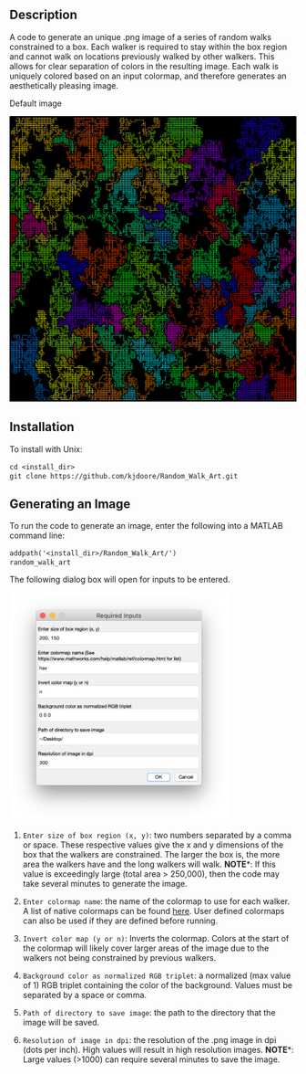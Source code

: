 ## Description ##
A code to generate an unique .png image of a series of random walks constrained to a box. 
Each walker is required to stay within the box region and cannot walk on locations 
previously walked by other walkers. This allows for clear separation of colors in the 
resulting image. Each walk is uniquely colored based on an input colormap, and therefore 
generates an aesthetically pleasing image. 


Default image

<img src="images/Random_walk_art.png" height=500/>

## Installation ##

To install with Unix:
```
cd <install_dir>
git clone https://github.com/kjdoore/Random_Walk_Art.git
```


## Generating an Image ##

To run the code to generate an image, enter the following into a MATLAB command line:
```
addpath('<install_dir>/Random_Walk_Art/')
random_walk_art
```

The following dialog box will open for inputs to be entered.

<img src="images/dialog_box.png" height=400/>

1. `Enter size of box region (x, y)`: two numbers separated by a comma or space. These 
respective values give the x and y dimensions of the box that the walkers are constrained. 
The larger the box is, the more area the walkers have and the long walkers will walk.
**NOTE***: If this value is exceedingly large (total area > 250,000), then the code may take 
several minutes to generate the image. 

2. `Enter colormap name`: the name of the colormap to use for each walker. A list of native
colormaps can be found [here](https://www.mathworks.com/help/matlab/ref/colormap.html). User
defined colormaps can also be used if they are defined before running.

3. `Invert color map (y or n)`: Inverts the colormap. Colors at the start of the colormap
will likely cover larger areas of the image due to the walkers not being constrained by
previous walkers.

4. `Background color as normalized RGB triplet`: a normalized (max value of 1) RGB triplet
containing the color of the background. Values must be separated by a space or comma.

5. `Path of directory to save image`: the path to the directory that the image will be 
saved.

6. `Resolution of image in dpi`: the resolution of the .png image in dpi (dots per inch). 
High values will result in high resolution images. **NOTE***: Large values (>1000) can 
require several minutes to save the image.

